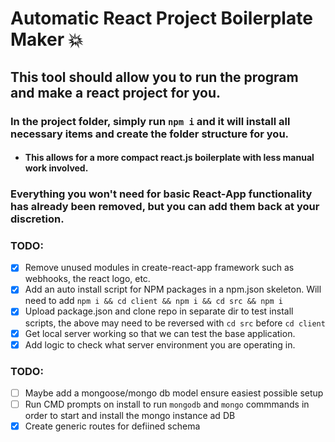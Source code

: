 # Automatic React Project Boilerplate Maker :boom:

## This tool should allow you to run the program and make a react project for you. 

### In the project folder, simply run ```npm i``` and it will install all necessary items and create the folder structure for you.
- #### This allows for a more compact react.js boilerplate with less manual work involved.
### Everything you won't need for basic React-App functionality has already been removed, but you can add them back at your discretion.

### TODO:
- [x] Remove unused modules in create-react-app framework such as webhooks, the react logo, etc.
- [x] Add an auto install script for NPM packages in a npm.json skeleton. Will need to add ``npm i && cd client && npm i && cd src && npm i``
- [x] Upload package.json and clone repo in separate dir to test install scripts, the above may need to be reversed with ``cd src`` before ``cd client``
- [x] Get local server working so that we can test the base application. 
- [x] Add logic to check what server environment you are operating in.
### TODO: 
- [ ] Maybe add a mongoose/mongo db model ensure easiest possible setup
- [ ] Run CMD prompts on install to run ```mongodb``` and ```mongo``` commmands in order to start and install the mongo instance ad DB
- [x] Create generic routes for defiined schema
